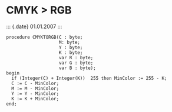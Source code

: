 CMYK \> RGB
===========

::: {.date}
01.01.2007
:::

    procedure CMYKTORGB(C : byte;
                        M: byte;
                        Y : byte;
                        K : byte;
                        var R : byte;
                        var G : byte;
                        var B : byte);
    begin
      if (Integer(C) + Integer(K))  255 then MinColor := 255 - K;
      C := C - MinColor;
      M := M - MinColor;
      Y := Y - MinColor;
      K := K + MinColor;
    end;
